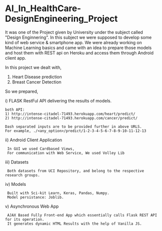 # AI_In_HealthCare-DesignEngineering_Project

It was one of the Project given by University under the subject called "Design Enginnering".
In this subject we were supposed to develop some kind of web service & smartphone app. We were already working on Machine Learning basics and came with an idea to prepare those models and host them with REST api on Heroku and access them through Android client app.

In this project we dealt with,

  1) Heart Disease prediction
  2) Breast Cancer Detection
  
So we prepared,

i) FLASK RestFul API delivering the results of models.
  
    both API:
    1) http://intense-citadel-71493.herokuapp.com/heart/predict/
    2) http://intense-citadel-71493.herokuapp.com/cancer/predict/
    
    Dash separated inputs are to be provided further in above URLS.
    For example, ./<any_option>/predict/1-2-3-4-5-6-7-8-9-10-11-12-13
    
    
ii) Android Client Application
    
     In GUI we used Cardbased Views,
     For communication with Web Service, We used Volley Lib
     
iii) Datasets
    
     Both datasets from UCI Repository, and belong to the respective research groups.
     
iv) Models
    
     Built with Sci-kit Learn, Keras, Pandas, Numpy.
     Model persistance: Joblib.

v) Asynchronous Web App
     
     AJAX Based Fully Front-end App which essentially calls Flask REST API for its operation.
     It generates dynamic HTML Results with the help of Vanilla JS.
